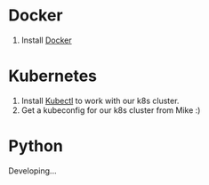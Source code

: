 # Docker

1. Install [Docker](https://docs.docker.com/engine/installation/)

# Kubernetes 

1. Install [Kubectl](https://kubernetes.io/docs/user-guide/prereqs/) to work with our k8s cluster.
2. Get a kubeconfig for our k8s cluster from Mike :)

# Python

Developing...